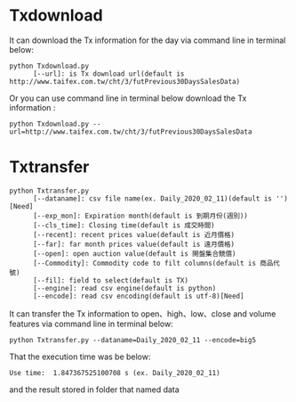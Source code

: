 # Txdownload
It can download the Tx information for the day via command line in terminal below:
```
python Txdownload.py 
      [--url]: is Tx download url(default is http://www.taifex.com.tw/cht/3/futPrevious30DaysSalesData)
```
Or you can use command line in terminal below download the Tx information :
```
python Txdownload.py --url=http://www.taifex.com.tw/cht/3/futPrevious30DaysSalesData
```

# Txtransfer
```
python Txtransfer.py 
      [--dataname]: csv file name(ex. Daily_2020_02_11)(default is '')[Need]
      [--exp_mon]: Expiration month(default is 到期月份(週別))
      [--cls_time]: Closing time(default is 成交時間)
      [--recent]: recent prices value(default is 近月價格)
      [--far]: far month prices value(default is 遠月價格)
      [--open]: open auction value(default is 開盤集合競價)
      [--Commodity]: Commodity code to filt columns(default is 商品代號)
      [--fil]: field to select(default is TX)
      [--engine]: read csv engine(default is python)
      [--encode]: read csv encoding(default is utf-8)[Need]
```
It can transfer the Tx information to open、high、low、close and volume features via command line in terminal below:
```
python Txtransfer.py --dataname=Daily_2020_02_11 --encode=big5
```
That the execution time was be below:
```
Use time:  1.847367525100708 s (ex. Daily_2020_02_11)
```
and the result stored in folder that named data
